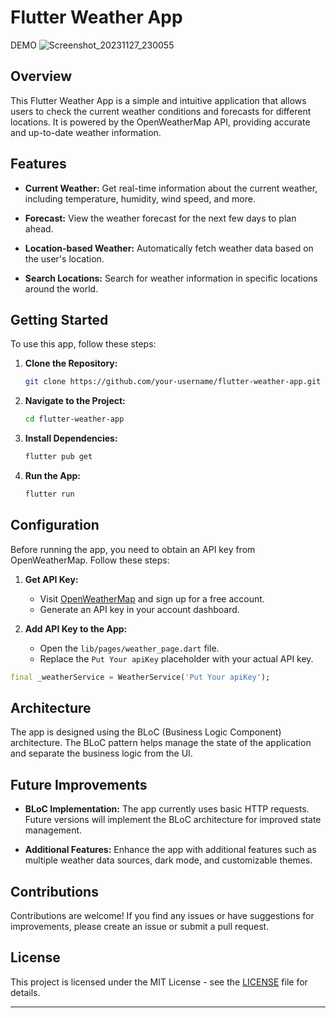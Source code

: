 # Flutter Weather App

DEMO
![Screenshot_20231127_230055](https://github.com/ren276/Weather-App/assets/89840800/e0f02232-8d26-4a98-9d26-051322c0ab9a)


## Overview

This Flutter Weather App is a simple and intuitive application that allows users to check the current weather conditions and forecasts for different locations. It is powered by the OpenWeatherMap API, providing accurate and up-to-date weather information.

## Features

- **Current Weather:** Get real-time information about the current weather, including temperature, humidity, wind speed, and more.
  
- **Forecast:** View the weather forecast for the next few days to plan ahead.

- **Location-based Weather:** Automatically fetch weather data based on the user's location.

- **Search Locations:** Search for weather information in specific locations around the world.

## Getting Started

To use this app, follow these steps:

1. **Clone the Repository:**
   ```bash
   git clone https://github.com/your-username/flutter-weather-app.git
   ```

2. **Navigate to the Project:**
   ```bash
   cd flutter-weather-app
   ```

3. **Install Dependencies:**
   ```bash
   flutter pub get
   ```

4. **Run the App:**
   ```bash
   flutter run
   ```

## Configuration

Before running the app, you need to obtain an API key from OpenWeatherMap. Follow these steps:

1. **Get API Key:**
   - Visit [OpenWeatherMap](https://openweathermap.org/) and sign up for a free account.
   - Generate an API key in your account dashboard.

2. **Add API Key to the App:**
   - Open the `lib/pages/weather_page.dart` file.
   - Replace the `Put Your apiKey` placeholder with your actual API key.

```dart
final _weatherService = WeatherService('Put Your apiKey');
```

## Architecture

The app is designed using the BLoC (Business Logic Component) architecture. The BLoC pattern helps manage the state of the application and separate the business logic from the UI.

## Future Improvements

- **BLoC Implementation:** The app currently uses basic HTTP requests. Future versions will implement the BLoC architecture for improved state management.

- **Additional Features:** Enhance the app with additional features such as multiple weather data sources, dark mode, and customizable themes.

## Contributions

Contributions are welcome! If you find any issues or have suggestions for improvements, please create an issue or submit a pull request.

## License

This project is licensed under the MIT License - see the [LICENSE](LICENSE) file for details.

---
